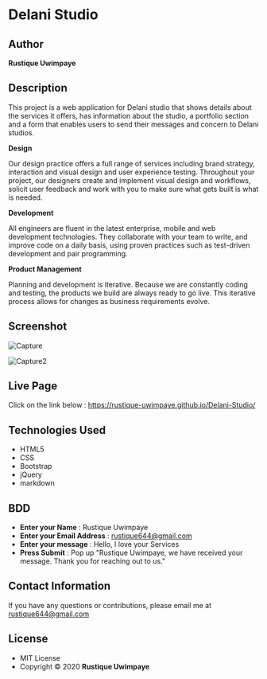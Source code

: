 # Delani Studio

## Author
**Rustique Uwimpaye**

## Description

This project is a web application for Delani studio that shows details about the services it offers, has information about the studio, a portfolio section and a form that enables users to send their messages and concern to Delani studios.

**Design**

Our design practice offers a full range of services including brand strategy, interaction and visual design and user experience testing.
Throughout your project, our designers create and implement visual design and workflows, solicit user feedback and work with you to make sure what gets built is what is needed.

**Development**

All engineers are fluent in the latest enterprise, mobile and web development technologies.
They collaborate with your team to write, and improve code on a daily basis, using proven practices such as test-driven development and pair programming.

**Product Management**

Planning and development is iterative. Because we are constantly coding and testing, the products we build are always ready to go live. 
This iterative process allows for changes as business requirements evolve.

## Screenshot

![Capture](https://user-images.githubusercontent.com/68597043/91662182-8d4ecd80-ea95-11ea-9410-008f2befafe0.PNG)

![Capture2](https://user-images.githubusercontent.com/68597043/91664507-88dde100-eaa4-11ea-8453-0c82be940f8f.PNG)

## Live Page
Click on the link below : https://rustique-uwimpaye.github.io/Delani-Studio/

## Technologies Used

* HTML5
* CSS
* Bootstrap
* jQuery
* markdown

## BDD
- **Enter your Name** : Rustique Uwimpaye
- **Enter your Email Address** : rustique644@gmail.com
- **Enter your message** : Hello, I love your Services
- **Press Submit** : Pop up "Rustique Uwimpaye, we have received your message. Thank you for reaching out to us."


## Contact Information

If you have any questions or contributions, please email me at rustique644@gmail.com

## License

* MIT License
* Copyright © 2020 **Rustique Uwimpaye**
